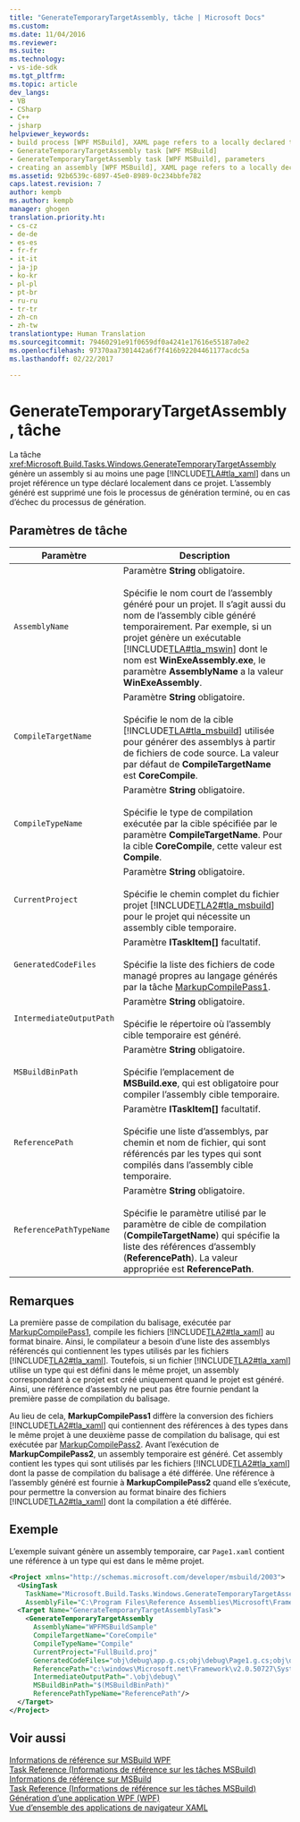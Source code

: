 ```yaml
---
title: "GenerateTemporaryTargetAssembly, tâche | Microsoft Docs"
ms.custom: 
ms.date: 11/04/2016
ms.reviewer: 
ms.suite: 
ms.technology:
- vs-ide-sdk
ms.tgt_pltfrm: 
ms.topic: article
dev_langs:
- VB
- CSharp
- C++
- jsharp
helpviewer_keywords:
- build process [WPF MSBuild], XAML page refers to a locally declared type
- GenerateTemporaryTargetAssembly task [WPF MSBuild]
- GenerateTemporaryTargetAssembly task [WPF MSBuild], parameters
- creating an assembly [WPF MSBuild], XAML page refers to a locally declared type
ms.assetid: 92b6539c-6897-45e0-8989-0c234bbfe782
caps.latest.revision: 7
author: kempb
ms.author: kempb
manager: ghogen
translation.priority.ht:
- cs-cz
- de-de
- es-es
- fr-fr
- it-it
- ja-jp
- ko-kr
- pl-pl
- pt-br
- ru-ru
- tr-tr
- zh-cn
- zh-tw
translationtype: Human Translation
ms.sourcegitcommit: 79460291e91f0659df0a4241e17616e55187a0e2
ms.openlocfilehash: 97370aa7301442a6f7f416b92204461177acdc5a
ms.lasthandoff: 02/22/2017

---
```

# <a name="generatetemporarytargetassembly-task"></a>GenerateTemporaryTargetAssembly, tâche
La tâche <xref:Microsoft.Build.Tasks.Windows.GenerateTemporaryTargetAssembly> génère un assembly si au moins une page [!INCLUDE[TLA#tla_xaml](../msbuild/includes/tlasharptla_xaml_md.md)] dans un projet référence un type déclaré localement dans ce projet. L’assembly généré est supprimé une fois le processus de génération terminé, ou en cas d’échec du processus de génération.  
  
## <a name="task-parameters"></a>Paramètres de tâche  
  
|Paramètre|Description|  
|---------------|-----------------|  
|`AssemblyName`|Paramètre **String** obligatoire.<br /><br /> Spécifie le nom court de l’assembly généré pour un projet. Il s’agit aussi du nom de l’assembly cible généré temporairement. Par exemple, si un projet génère un exécutable [!INCLUDE[TLA#tla_mswin](../code-quality/includes/tlasharptla_mswin_md.md)] dont le nom est **WinExeAssembly.exe**, le paramètre **AssemblyName** a la valeur **WinExeAssembly**.|  
|`CompileTargetName`|Paramètre **String** obligatoire.<br /><br /> Spécifie le nom de la cible [!INCLUDE[TLA#tla_msbuild](../msbuild/includes/tlasharptla_msbuild_md.md)] utilisée pour générer des assemblys à partir de fichiers de code source. La valeur par défaut de **CompileTargetName** est **CoreCompile**.|  
|`CompileTypeName`|Paramètre **String** obligatoire.<br /><br /> Spécifie le type de compilation exécutée par la cible spécifiée par le paramètre **CompileTargetName**. Pour la cible **CoreCompile**, cette valeur est **Compile**.|  
|`CurrentProject`|Paramètre **String** obligatoire.<br /><br /> Spécifie le chemin complet du fichier projet [!INCLUDE[TLA2#tla_msbuild](../msbuild/includes/tla2sharptla_msbuild_md.md)] pour le projet qui nécessite un assembly cible temporaire.|  
|`GeneratedCodeFiles`|Paramètre **ITaskItem[]** facultatif.<br /><br /> Spécifie la liste des fichiers de code managé propres au langage générés par la tâche [MarkupCompilePass1](../msbuild/markupcompilepass1-task.md).|  
|`IntermediateOutputPath`|Paramètre **String** obligatoire.<br /><br /> Spécifie le répertoire où l’assembly cible temporaire est généré.|  
|`MSBuildBinPath`|Paramètre **String** obligatoire.<br /><br /> Spécifie l’emplacement de **MSBuild.exe**, qui est obligatoire pour compiler l’assembly cible temporaire.|  
|`ReferencePath`|Paramètre **ITaskItem[]** facultatif.<br /><br /> Spécifie une liste d’assemblys, par chemin et nom de fichier, qui sont référencés par les types qui sont compilés dans l’assembly cible temporaire.|  
|`ReferencePathTypeName`|Paramètre **String** obligatoire.<br /><br /> Spécifie le paramètre utilisé par le paramètre de cible de compilation (**CompileTargetName**) qui spécifie la liste des références d’assembly (**ReferencePath**). La valeur appropriée est **ReferencePath**.|  
  
## <a name="remarks"></a>Remarques  
 La première passe de compilation du balisage, exécutée par [MarkupCompilePass1](../msbuild/markupcompilepass1-task.md), compile les fichiers [!INCLUDE[TLA2#tla_xaml](../msbuild/includes/tla2sharptla_xaml_md.md)] au format binaire. Ainsi, le compilateur a besoin d’une liste des assemblys référencés qui contiennent les types utilisés par les fichiers [!INCLUDE[TLA2#tla_xaml](../msbuild/includes/tla2sharptla_xaml_md.md)]. Toutefois, si un fichier [!INCLUDE[TLA2#tla_xaml](../msbuild/includes/tla2sharptla_xaml_md.md)] utilise un type qui est défini dans le même projet, un assembly correspondant à ce projet est créé uniquement quand le projet est généré. Ainsi, une référence d’assembly ne peut pas être fournie pendant la première passe de compilation du balisage.  
  
 Au lieu de cela, **MarkupCompilePass1** diffère la conversion des fichiers [!INCLUDE[TLA2#tla_xaml](../msbuild/includes/tla2sharptla_xaml_md.md)] qui contiennent des références à des types dans le même projet à une deuxième passe de compilation du balisage, qui est exécutée par [MarkupCompilePass2](../msbuild/markupcompilepass2-task.md). Avant l’exécution de **MarkupCompilePass2**, un assembly temporaire est généré. Cet assembly contient les types qui sont utilisés par les fichiers [!INCLUDE[TLA2#tla_xaml](../msbuild/includes/tla2sharptla_xaml_md.md)] dont la passe de compilation du balisage a été différée. Une référence à l’assembly généré est fournie à **MarkupCompilePass2** quand elle s’exécute, pour permettre la conversion au format binaire des fichiers [!INCLUDE[TLA2#tla_xaml](../msbuild/includes/tla2sharptla_xaml_md.md)] dont la compilation a été différée.  
  
## <a name="example"></a>Exemple  
 L’exemple suivant génère un assembly temporaire, car `Page1.xaml` contient une référence à un type qui est dans le même projet.  
  
```xml  
<Project xmlns="http://schemas.microsoft.com/developer/msbuild/2003">  
  <UsingTask  
    TaskName="Microsoft.Build.Tasks.Windows.GenerateTemporaryTargetAssembly"   
    AssemblyFile="C:\Program Files\Reference Assemblies\Microsoft\Framework\v3.0\PresentationBuildTasks.dll" />  
  <Target Name="GenerateTemporaryTargetAssemblyTask">  
    <GenerateTemporaryTargetAssembly  
      AssemblyName="WPFMSBuildSample"  
      CompileTargetName="CoreCompile"  
      CompileTypeName="Compile"  
      CurrentProject="FullBuild.proj"  
      GeneratedCodeFiles="obj\debug\app.g.cs;obj\debug\Page1.g.cs;obj\debug\Page2.g.cs"  
      ReferencePath="c:\windows\Microsoft.net\Framework\v2.0.50727\System.dll;C:\Program Files\Reference Assemblies\Microsoft\WinFx\v3.0\PresentationCore.dll;C:\Program Files\Reference Assemblies\Microsoft\WinFx\v3.0\PresentationFramework.dll;C:\Program Files\Reference Assemblies\Microsoft\WinFx\v3.0\WindowsBase.dll"  
      IntermediateOutputPath=".\obj\debug\"  
      MSBuildBinPath="$(MSBuildBinPath)"  
      ReferencePathTypeName="ReferencePath"/>  
  </Target>  
</Project>  
```  
  
## <a name="see-also"></a>Voir aussi  
 [Informations de référence sur MSBuild WPF](../msbuild/wpf-msbuild-reference.md)   
 [Task Reference (Informations de référence sur les tâches MSBuild)](../msbuild/wpf-msbuild-task-reference.md)   
 [Informations de référence sur MSBuild](../msbuild/msbuild-reference.md)   
 [Task Reference (Informations de référence sur les tâches MSBuild)](../msbuild/msbuild-task-reference.md)   
 [Génération d’une application WPF (WPF)](http://msdn.microsoft.com/Library/a58696fd-bdad-4b55-9759-136dfdf8b91c)   
 [Vue d’ensemble des applications de navigateur XAML](http://msdn.microsoft.com/Library/3a7a86a8-75d5-4898-96b9-73da151e5e16)
